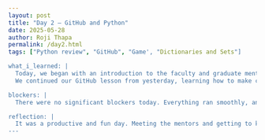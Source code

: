 ```yaml
---
layout: post
title: "Day 2 – GitHub and Python"
date: 2025-05-28
author: Roji Thapa
permalink: /day2.html
tags: ["Python review", "GitHub", "Game', "Dictionaries and Sets"]

what_i_learned: |
  Today, we began with an introduction to the faculty and graduate mentors from the different research groups. I met with my project group, where we introduced ourselves and discussed the details of our project, including the programming languages we’ll be using. And what we will be doing for our research.
  We continued our GitHub lesson from yesterday, learning how to make changes to the website. Later, we split into groups for a Python session, where we reviewed dictionaries and sets—a helpful refresher that made these concepts easier to understand.

blockers: |
  There were no significant blockers today. Everything ran smoothly, and the sessions were easy to follow and engaging.

reflection: |
  It was a productive and fun day. Meeting the mentors and getting to know more about our project helped me feel more motivated and focused. The hands-on GitHub work was helped me, and the Python course was a great way to understand and review. Ending the day with a fun game  and updating our blogs made the experience both educational and enjoyable.
---
```

